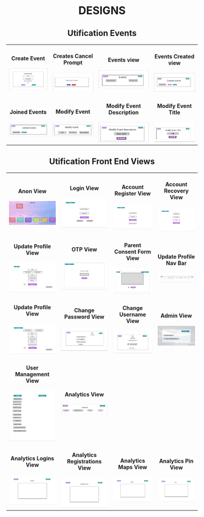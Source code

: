
<h1 align="center">DESIGNS</h1>

<h2 align="center">Utification Events</h2>

<table>
  <tr>
    <td>
      <h4 align="center">Create Event</h4>
      <img src="https://github.com/JosephArmas/side-quest/blob/main/designs/utification/Figma%20Designs/Create-event-view.png">
    </td>
    <td>
      <h4 align="center">Creates Cancel Prompt</h4>
      <img src="https://github.com/JosephArmas/side-quest/blob/main/designs/utification/Figma%20Designs/Events-cancel-prompt.png">
    </td>
    <td>
      <h4 align="center">Events view</h4>
      <img src="https://github.com/JosephArmas/side-quest/blob/main/designs/utification/Figma%20Designs/Events-home.png">
    </td>
    <td>
      <h4 align="center">Events Created view</h4>
      <img src="https://github.com/JosephArmas/side-quest/blob/main/designs/utification/Figma%20Designs/Events-created.png">
    </td>
  </tr>
  <tr>
    <td>
      <h4 align="center">Joined Events</h4>
      <img src="https://github.com/JosephArmas/side-quest/blob/main/designs/utification/Figma%20Designs/Events-joined.png">
    </td>
    <td>
      <h4 align="center">Modify Event</h4>
      <img src="https://github.com/JosephArmas/side-quest/blob/main/designs/utification/Figma%20Designs/Modify-Event.png">
    </td>
    <td>
      <h4 align="center">Modify Event Description</h4>
      <img src="https://github.com/JosephArmas/side-quest/blob/main/designs/utification/Figma%20Designs/Modify-event-desc.png">
    </td>
    <td>
      <h4 align="center">Modify Event Title</h4>
      <img src="https://github.com/JosephArmas/side-quest/blob/main/designs/utification/Figma%20Designs/Modify-events-title.png">
    </td>
  </tr>
</table>

<h2 align="center">Utification Front End Views</h2>

<table>
  <tr>
    <td>
      <h4 align="center">Anon View</h4>
      <img src="https://github.com/JosephArmas/side-quest/blob/main/designs/utification/Figma%20Designs/front-end/anon/anon%20view.png">
    </td>
    <td>
      <h4 align="center">Login View</h4>
      <img src="https://github.com/JosephArmas/side-quest/blob/main/designs/utification/Figma%20Designs/front-end/login/Login%20view.png">
    </td>
    <td>
      <h4 align="center">Account Register View</h4>
      <img src="https://github.com/JosephArmas/side-quest/blob/main/designs/utification/Figma%20Designs/front-end/register/Account%20Register%20view.png">
    </td>
    <td>
      <h4 align="center">Account Recovery View</h4>
      <img src="https://github.com/JosephArmas/side-quest/blob/main/designs/utification/Figma%20Designs/front-end/account-recovery/Account%20Recovery%20view.png">
    </td>
  </tr>
  <tr>
    <td>
      <h4 align="center">Update Profile View</h4>
      <img src="https://github.com/JosephArmas/side-quest/blob/main/designs/utification/Figma%20Designs/front-end/nav-profile-update/update%20profile(prof-nav)%20view.png">
    </td>
    <td>
      <h4 align="center">OTP View</h4>
      <img src="https://github.com/JosephArmas/side-quest/blob/main/designs/utification/Figma%20Designs/front-end/otp/OTP%20view.png">
    </td>
    <td>
      <h4 align="center">Parent Consent Form View</h4>
      <img src="https://github.com/JosephArmas/side-quest/blob/main/designs/utification/Figma%20Designs/front-end/parental-consent/parental%20consent%20form%20view.png">
    </td>
    <td>
      <h4 align="center">Update Profile Nav Bar</h4>
      <img src="https://github.com/JosephArmas/side-quest/blob/main/designs/utification/Figma%20Designs/front-end/profile-nav/profile-navbar.png">
    </td>
  </tr>
  <tr>
    <td>
      <h4 align="center">Update Profile View</h4>
      <img src="https://github.com/JosephArmas/side-quest/blob/main/designs/utification/Figma%20Designs/front-end/update-profile/update%20profile%20view.png">
    </td>
    <td>
      <h4 align="center">Change Password View</h4>
      <img src="https://github.com/JosephArmas/side-quest/blob/main/designs/utification/Figma%20Designs/front-end/change-password/Change%20password%20view.png">
    </td>
    <td>
      <h4 align="center">Change Username View</h4>
      <img src="https://github.com/JosephArmas/side-quest/blob/main/designs/utification/Figma%20Designs/front-end/change-username/Change%20username%20view.png">
    </td>
    <td>
      <h4 align="center">Admin View</h4>
      <img src="https://github.com/JosephArmas/side-quest/blob/main/designs/utification/Figma%20Designs/front-end/home/admin/admin%20view.png">
    </td>
  </tr>
  <tr>
    <td>
      <h4 align="center">User Management View</h4>
      <img src="https://github.com/JosephArmas/side-quest/blob/main/designs/utification/Figma%20Designs/front-end/user-management/User%20Mangement%20view%20(admin).png">
    </td>
    <td>
      <h4 align="center">Analytics View</h4>
      <img src="https://github.com/JosephArmas/side-quest/blob/main/designs/utification/Figma%20Designs/front-end/analytics/analytics-preview.png">
    </td>
  </tr>
  <tr>
    <td>
      <h4 align="center">Analytics Logins View</h4>
      <img src="https://github.com/JosephArmas/side-quest/blob/main/designs/utification/Figma%20Designs/front-end/analytics/Analytics%20-%20Logins.png">
    </td>
    <td>
      <h4 align="center">Analytics Registrations View</h4>
      <img src="https://github.com/JosephArmas/side-quest/blob/main/designs/utification/Figma%20Designs/front-end/analytics/Analytics%20-%20Registrations.png">
    </td>
    <td>
      <h4 align="center">Analytics Maps View</h4>
      <img src="https://github.com/JosephArmas/side-quest/blob/main/designs/utification/Figma%20Designs/front-end/analytics/Analytics%20-%20Maps.png">
    </td>
    <td>
      <h4 align="center">Analytics Pin View</h4>
      <img src="https://github.com/JosephArmas/side-quest/blob/main/designs/utification/Figma%20Designs/front-end/analytics/Analytics%20-%20Pins.png">
    </td>
  </tr>
</table>
